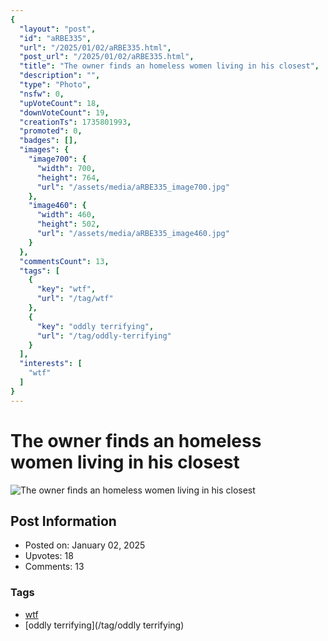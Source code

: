 ```yaml
---
{
  "layout": "post",
  "id": "aRBE335",
  "url": "/2025/01/02/aRBE335.html",
  "post_url": "/2025/01/02/aRBE335.html",
  "title": "The owner finds an homeless women living in his closest",
  "description": "",
  "type": "Photo",
  "nsfw": 0,
  "upVoteCount": 18,
  "downVoteCount": 19,
  "creationTs": 1735801993,
  "promoted": 0,
  "badges": [],
  "images": {
    "image700": {
      "width": 700,
      "height": 764,
      "url": "/assets/media/aRBE335_image700.jpg"
    },
    "image460": {
      "width": 460,
      "height": 502,
      "url": "/assets/media/aRBE335_image460.jpg"
    }
  },
  "commentsCount": 13,
  "tags": [
    {
      "key": "wtf",
      "url": "/tag/wtf"
    },
    {
      "key": "oddly terrifying",
      "url": "/tag/oddly-terrifying"
    }
  ],
  "interests": [
    "wtf"
  ]
}
---
```


# The owner finds an homeless women living in his closest

![The owner finds an homeless women living in his closest](/assets/media/aRBE335_image700.jpg)

## Post Information

- Posted on: January 02, 2025
- Upvotes: 18
- Comments: 13

### Tags

- [wtf](/tag/wtf)
- [oddly terrifying](/tag/oddly terrifying)
